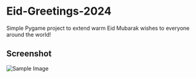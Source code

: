 # Eid-Greetings-2024
Simple Pygame project to extend warm Eid Mubarak wishes to everyone around the world!
## Screenshot
![Sample Image](https://i.ibb.co/ctJm9rC/Screenshot-2024-04-11-at-4-22-52-AM.png)
